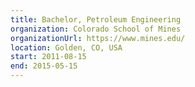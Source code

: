 ```yaml
---
title: Bachelor, Petroleum Engineering
organization: Colorado School of Mines
organizationUrl: https://www.mines.edu/
location: Golden, CO, USA
start: 2011-08-15
end: 2015-05-15
---
```

